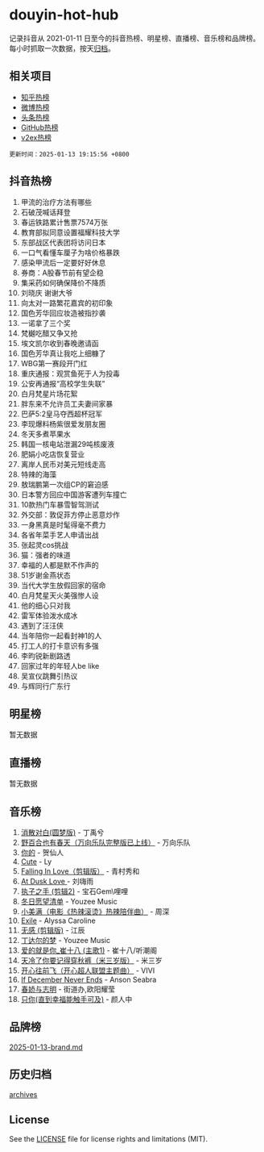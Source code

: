 # douyin-hot-hub

记录抖音从 2021-01-11 日至今的抖音热榜、明星榜、直播榜、音乐榜和品牌榜。每小时抓取一次数据，按天[归档](archives)。

## 相关项目

- [知乎热榜](https://github.com/lonnyzhang423/zhihu-hot-hub)
- [微博热榜](https://github.com/lonnyzhang423/weibo-hot-hub)
- [头条热榜](https://github.com/lonnyzhang423/toutiao-hot-hub)
- [GitHub热榜](https://github.com/lonnyzhang423/github-hot-hub)
- [v2ex热榜](https://github.com/lonnyzhang423/v2ex-hot-hub)


`更新时间：2025-01-13 19:15:56 +0800`

## 抖音热榜

1. 甲流的治疗方法有哪些
1. 石破茂喊话拜登
1. 春运铁路累计售票7574万张
1. 教育部拟同意设置福耀科技大学
1. 东部战区代表团将访问日本
1. 一口气看懂车厘子为啥价格暴跌
1. 感染甲流后一定要好好休息
1. 券商：A股春节前有望企稳
1. 集采药如何确保降价不降质
1. 刘晓庆 谢谢大爷
1. 向太对一路繁花嘉宾的初印象
1. 国色芳华回应妆造被指抄袭
1. 一诺拿了三个奖
1. 梵樾吃醋又争又抢
1. 埃文凯尔收到春晚邀请函
1. 国色芳华真让我吃上细糠了
1. WBG第一赛段开门红
1. 重庆通报：观赏鱼死于人为投毒
1. 公安再通报“高校学生失联”
1. 白月梵星片场花絮
1. 胖东来不允许员工夫妻间家暴
1. 巴萨5:2皇马夺西超杯冠军
1. 李现爆料杨紫很爱发朋友圈
1. 冬天多煮苹果水
1. 韩国一核电站泄漏29吨核废液
1. 肥娟小吃店恢复营业
1. 离岸人民币对美元短线走高
1. 特辣的海藻
1. 敖瑞鹏第一次组CP的窘迫感
1. 日本警方回应中国游客遭列车撞亡
1. 10款热门车暴雪智驾测试
1. 外交部：敦促菲方停止恶意炒作
1. 一身黑真是时髦得毫不费力
1. 各省年菜手艺人申请出战
1. 张起灵cos挑战
1. 猫：强者的味道
1. 幸福的人都是默不作声的
1. 51岁谢金燕状态
1. 当代大学生放假回家的宿命
1. 白月梵星天火美强惨人设
1. 他的细心只对我
1. 雷军体验泼水成冰
1. 遇到了汪汪侠
1. 当年陪你一起看封神1的人
1. 打工人的打卡意识有多强
1. 李昀锐新剧路透
1. 回家过年的年轻人be like
1. 吴宣仪跳舞引热议
1. 与辉同行广东行

## 明星榜

暂无数据

## 直播榜

暂无数据

## 音乐榜

1. [消散对白(圆梦版)](https://sf5-hl-cdn-tos.douyinstatic.com/obj/tos-cn-ve-2774/og4jB5I5IizzoZVAAAzWgBMAsMDWoArfwBOiFs) - 丁禹兮
1. [野百合也有春天（万向乐队完整版已上线）](https://sf5-hl-cdn-tos.douyinstatic.com/obj/tos-cn-ve-2774/oMnUxhRAMiAGBqDtIPBQ7ACYQZFlJCftcgeDJE) - 万向乐队
1. [你的](https://sf5-hl-cdn-tos.douyinstatic.com/obj/tos-cn-ve-2774/oYuIeKf42jB7sEV6B2upMdpYAgfrQWj0FeRegh) - 贺仙人
1. [Cute](https://sf5-hl-cdn-tos.douyinstatic.com/obj/tos-cn-ve-2774/o4IbIzHWKAAB4wsS5qMBRiiAlEBGTpQRNfFvuo) - Ly
1. [Falling In Love（剪辑版）](https://sf5-hl-cdn-tos.douyinstatic.com/obj/tos-cn-ve-2774/o8ajpA8zzgBPahbBIO8AcKGBLJezFCRd1wfP9f) - 青村秀和
1. [ At Dusk  Love ](https://sf5-hl-cdn-tos.douyinstatic.com/obj/tos-cn-ve-2774/o8CrpCf5CaYgI4ZrtQgMQAFEfuGqNnRSDQAPBc) - 刘嗨雨
1. [执子之手 (剪辑2)](https://sf5-hl-cdn-tos.douyinstatic.com/obj/tos-cn-ve-2774/oUoZLQjCc31XzqsBnBQUNgeKtYPBcgbFDwtfcu) - 宝石Gem\哩哩
1. [冬日愿望清单](https://sf5-hl-cdn-tos.douyinstatic.com/obj/tos-cn-ve-2774/oIIgUOeamCFCVAzxN6MFRLIBlLGpUqQxeeHrLE) - Youzee Music
1. [小美满（电影《热辣滚烫》热辣陪伴曲）](https://sf5-hl-cdn-tos.douyinstatic.com/obj/tos-cn-ve-2774/o0GAn2lSgfZIDUgtevCGDQYnFg4CwnrBaxbTZL) - 周深
1. [Exile](https://sf6-cdn-tos.douyinstatic.com/obj/tos-cn-ve-2774/oYj4gAQTknKE3WW0Je8KGmQ7z1cA4FefwtbufD) - Alyssa Caroline
1. [无感 (剪辑版)](https://sf5-hl-cdn-tos.douyinstatic.com/obj/tos-cn-ve-2774/o0eIsUzJBDlQaQFC5OFlgbMEZC1TFYBftOBn6p) - 江辰
1. [丁达尔的梦](https://sf5-hl-cdn-tos.douyinstatic.com/obj/tos-cn-ve-2774/oMU3WirUZBVQkAC9ccG5P2IQirziZM2RTInUY) - Youzee Music
1. [爱的就是你_崔十八 (主歌1)](https://sf5-hl-cdn-tos.douyinstatic.com/obj/tos-cn-ve-2774/oI5BO5DhFZ6UTcNCnZaOCBLtZ7WIMQGfgnXf5E) - 崔十八/听潮阁
1. [天冷了你要记得穿秋裤（米三岁版）](https://sf5-hl-cdn-tos.douyinstatic.com/obj/tos-cn-ve-2774/oQlIwVIDWiZ6BQilAorS7MA0AgCkQDvcZAdm1) - 米三岁
1. [开心往前飞（开心超人联盟主题曲）](https://sf6-cdn-tos.douyinstatic.com/obj/tos-cn-ve-2774/9d8fb7c82cf1421fb93a9fe925275e0a) - VIVI
1. [If December Never Ends](https://sf5-hl-cdn-tos.douyinstatic.com/obj/tos-cn-ve-2774/oY1IQMoTgCFIBg8RZifyqlBBt1UFgitTYmxeOS) - Anson Seabra
1. [春娇与志明](https://sf5-hl-cdn-tos.douyinstatic.com/obj/tos-cn-ve-2774/e530d8fceb7044b39707d7f9ff54add1) - 街道办,欧阳耀莹
1. [只你(直到幸福能触手可及)](https://sf5-hl-cdn-tos.douyinstatic.com/obj/tos-cn-ve-2774/o0lBkRDzFTeaVSUz3ZZSCBVtZ5DIMQGfgmEAuE) - 颜人中

## 品牌榜

[2025-01-13-brand.md](archives/2025-01-13-brand.md)

## 历史归档

[archives](archives)

## License

See the [LICENSE](LICENSE) file for license rights and limitations (MIT).
